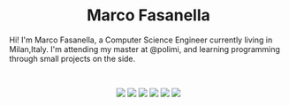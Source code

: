 <h1 align="center">
  <b>Marco Fasanella</b>
</h1>

Hi! I'm Marco Fasanella, a Computer Science Engineer currently living in Milan,Italy. I'm attending my master at @polimi, 
and learning programming through small projects  on the side.

<br>

<p>
<div align="center">
  <img src="https://img.shields.io/badge/C%23-239120?style=for-the-badge&logo=c-sharp&logoColor=white">
  <img src="https://img.shields.io/badge/-CSS-d1a01f?style=for-the-badge&logo=css3&logoColor=d1a01f&labelColor=282828">
  <img src="https://img.shields.io/badge/-Python-98b982?style=for-the-badge&logo=python&logoColor=98b982&labelColor=282828">
  <img src="https://img.shields.io/badge/Java-ED8B00?style=for-the-badge&logo=java&logoColor=white>
<img src="https://img.shields.io/badge/React_Native-20232A?style=for-the-badge&logo=react&logoColor=61DAFB>
<img src="https://img.shields.io/badge/Unity-100000?style=for-the-badge&logo=unity&logoColor=white>
<img src="https://img.shields.io/badge/C-00599C?style=for-the-badge&logo=c&logoColor=white>
<img src="https://img.shields.io/badge/Python-14354C?style=for-the-badge&logo=python&logoColor=white>
<img src="https://img.shields.io/badge/JavaScript-F7DF1E?style=for-the-badge&logo=javascript&logoColor=black>
</div>
</p>

